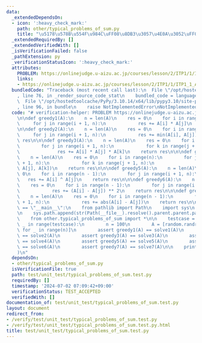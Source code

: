 ```yaml
---
data:
  _extendedDependsOn:
  - icon: ':heavy_check_mark:'
    path: other/typical_problems_of_sum.py
    title: "\u5178\u578B\u554F\u984C\uFF08\u8DB3\u3057\u4E0A\u3052\uFF09"
  _extendedRequiredBy: []
  _extendedVerifiedWith: []
  _isVerificationFailed: false
  _pathExtension: py
  _verificationStatusIcon: ':heavy_check_mark:'
  attributes:
    PROBLEM: https://onlinejudge.u-aizu.ac.jp/courses/lesson/2/ITP1/1/ITP1_1_A
    links:
    - https://onlinejudge.u-aizu.ac.jp/courses/lesson/2/ITP1/1/ITP1_1_A
  bundledCode: "Traceback (most recent call last):\n  File \"/opt/hostedtoolcache/PyPy/3.10.14/x64/lib/pypy3.10/site-packages/onlinejudge_verify/documentation/build.py\"\
    , line 76, in _render_source_code_stat\n    bundled_code = language.bundle(\n\
    \  File \"/opt/hostedtoolcache/PyPy/3.10.14/x64/lib/pypy3.10/site-packages/onlinejudge_verify/languages/python.py\"\
    , line 96, in bundle\n    raise NotImplementedError\nNotImplementedError\n"
  code: "# verification-helper: PROBLEM https://onlinejudge.u-aizu.ac.jp/courses/lesson/2/ITP1/1/ITP1_1_A\n\
    \n\ndef greedy1(A):\n    n = len(A)\n    res = 0\n    for i in range(n):\n   \
    \     for j in range(i + 1, n):\n            res += A[i] * A[j]\n    return res\n\
    \n\ndef greedy2(A):\n    n = len(A)\n    res = 0\n    for i in range(n):\n   \
    \     for j in range(i + 1, n):\n            res += min(A[i], A[j])\n    return\
    \ res\n\n\ndef greedy3(A):\n    n = len(A)\n    res = 0\n    for i in range(n):\n\
    \        for j in range(i + 1, n):\n            for k in range(j + 1, n):\n  \
    \              res += A[i] * A[j] * A[k]\n    return res\n\n\ndef greedy4(A):\n\
    \    n = len(A)\n    res = 0\n    for i in range(n):\n        for j in range(i\
    \ + 1, n):\n            for k in range(j + 1, n):\n                res += min(A[i],\
    \ A[j], A[k])\n    return res\n\n\ndef greedy5(A):\n    n = len(A)\n    res =\
    \ 0\n    for i in range(n - 1):\n        for j in range(i + 1, n):\n         \
    \   res += A[i] ^ A[j]\n    return res\n\n\ndef greedy6(A):\n    n = len(A)\n\
    \    res = 0\n    for i in range(n - 1):\n        for j in range(i + 1, n):\n\
    \            res += (A[i] - A[j]) ** 2\n    return res\n\n\ndef greedy7(A):\n\
    \    n = len(A)\n    res = 0\n    for i in range(n - 1):\n        for j in range(i\
    \ + 1, n):\n            res += abs(A[i] - A[j])\n    return res\n\n\nif __name__\
    \ == \"__main__\":\n    from pathlib import Path\n    import sys\n    import random\n\
    \n    sys.path.append(str(Path(__file__).resolve().parent.parent.parent))\n\n\
    \    from other.typical_problems_of_sum import *\n\n    testcase = 10\n    for\
    \ _ in range(testcase):\n        n = 100\n        A = [random.randrange(1, 10**9)\
    \ for _ in range(n)]\n        assert greedy1(A) == solve1(A)\n        assert greedy2(A)\
    \ == solve2(A)\n        assert greedy3(A) == solve3(A)\n        assert greedy4(A)\
    \ == solve4(A)\n        assert greedy5(A) == solve5(A)\n        assert greedy6(A)\
    \ == solve6(A)\n        assert greedy7(A) == solve7(A)\n\n    print(\"Hello World\"\
    )\n"
  dependsOn:
  - other/typical_problems_of_sum.py
  isVerificationFile: true
  path: test/unit_test/typical_problems_of_sum.test.py
  requiredBy: []
  timestamp: '2024-07-02 07:09:42+09:00'
  verificationStatus: TEST_ACCEPTED
  verifiedWith: []
documentation_of: test/unit_test/typical_problems_of_sum.test.py
layout: document
redirect_from:
- /verify/test/unit_test/typical_problems_of_sum.test.py
- /verify/test/unit_test/typical_problems_of_sum.test.py.html
title: test/unit_test/typical_problems_of_sum.test.py
---
```

